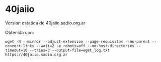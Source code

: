 # 40jaiio
Version estatica de 40jaiio.sadio.org.ar

Obtenida con: 
```
wget -N --mirror --adjust-extension --page-requisites --no-parent --convert-links --wait=2 -e robots=off --no-host-directories --timeout=10 --tries=3 --output-file=wget_log.txt https://40jaiio.sadio.org.ar
```